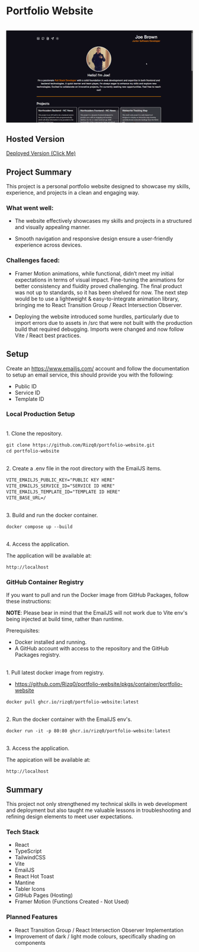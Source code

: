 # Portfolio Website

<br/>
<img src="docs/demo.gif" title="Main Demo">
</a>
<br/>

## Hosted Version

[Deployed Version (Click Me)](https://joedev.co.uk/)

## Project Summary

This project is a personal portfolio website designed to showcase my skills, experience, and projects in a clean and engaging way.

### What went well:

- The website effectively showcases my skills and projects in a structured and visually appealing manner.

- Smooth navigation and responsive design ensure a user-friendly experience across devices.

### Challenges faced:

- Framer Motion animations, while functional, didn’t meet my initial expectations in terms of visual impact. Fine-tuning the animations for better consistency and fluidity proved challenging. The final product was not up to standards, so it has been shelved for now. The next step would be to use a lightweight & easy-to-integrate animation library, bringing me to React Transition Group / React Intersection Observer.

- Deploying the website introduced some hurdles, particularly due to import errors due to assets in /src that were not built with the production build that required debugging. Imports were changed and now follow Vite / React best practices.

## Setup

Create an https://www.emailjs.com/ account and follow the documentation to setup an email service, this should provide you with the following:

- Public ID
- Service ID
- Template ID

### Local Production Setup

<br> 1. Clone the repository.

```
git clone https://github.com/Rizq0/portfolio-website.git
cd portfolio-website
```

<br> 2. Create a .env file in the root directory with the EmailJS items.

```
VITE_EMAILJS_PUBLIC_KEY="PUBLIC KEY HERE"
VITE_EMAILJS_SERVICE_ID="SERVICE ID HERE"
VITE_EMAILJS_TEMPLATE_ID="TEMPLATE ID HERE"
VITE_BASE_URL=/
```

<br> 3. Build and run the docker container.

```
docker compose up --build
```

<br> 4. Access the application.

The application will be available at:

```
http://localhost
```

### GitHub Container Registry

If you want to pull and run the Docker image from GitHub Packages, follow these instructions:

**NOTE**: Please bear in mind that the EmailJS will not work due to Vite env's being injected at build time, rather than runtime.

Prerequisites:

- Docker installed and running.
- A GitHub account with access to the repository and the GitHub Packages registry.

<br> 1. Pull latest docker image from registry.

- https://github.com/Rizq0/portfolio-website/pkgs/container/portfolio-website

```
docker pull ghcr.io/rizq0/portfolio-website:latest
```

<br>2. Run the docker container with the EmailJS env's.

```
docker run -it -p 80:80 ghcr.io/rizq0/portfolio-website:latest
```

<br> 3. Access the application.

The appication will be available at:

```
http://localhost
```

## Summary

This project not only strengthened my technical skills in web development and deployment but also taught me valuable lessons in troubleshooting and refining design elements to meet user expectations.

### Tech Stack

- React
- TypeScript
- TailwindCSS
- Vite
- EmailJS
- React Hot Toast
- Mantine
- Tabler Icons
- GitHub Pages (Hosting)
- Framer Motion (Functions Created - Not Used)

### Planned Features

- React Transition Group / React Intersection Observer Implementation
- Improvement of dark / light mode colours, specifically shading on components
